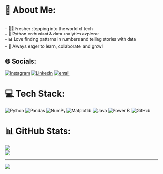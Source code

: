 # 💫 About Me:
 <br>- 👨‍🎓 Fresher stepping into the world of tech  <br>- 🐍 Python enthusiast & data analytics explorer  <br>- 📊 Love finding patterns in numbers and telling stories with data  <br>- 🚀 Always eager to learn, collaborate, and grow!  <br>


## 🌐 Socials:
[![Instagram](https://img.shields.io/badge/Instagram-%23E4405F.svg?logo=Instagram&logoColor=white)](https://instagram.com/jayanth__sharma__) [![LinkedIn](https://img.shields.io/badge/LinkedIn-%230077B5.svg?logo=linkedin&logoColor=white)](https://linkedin.com/in/jayanth7760) [![email](https://img.shields.io/badge/Email-D14836?logo=gmail&logoColor=white)](mailto:jayanthnagesh2002@gmail.com) 

# 💻 Tech Stack:
![Python](https://img.shields.io/badge/python-3670A0?style=plastic&logo=python&logoColor=ffdd54) ![Pandas](https://img.shields.io/badge/pandas-%23150458.svg?style=plastic&logo=pandas&logoColor=white) ![NumPy](https://img.shields.io/badge/numpy-%23013243.svg?style=plastic&logo=numpy&logoColor=white) ![Matplotlib](https://img.shields.io/badge/Matplotlib-%23ffffff.svg?style=plastic&logo=Matplotlib&logoColor=black) ![Java](https://img.shields.io/badge/java-%23ED8B00.svg?style=plastic&logo=openjdk&logoColor=white) ![Power Bi](https://img.shields.io/badge/power_bi-F2C811?style=plastic&logo=powerbi&logoColor=black) ![GitHub](https://img.shields.io/badge/github-%23121011.svg?style=plastic&logo=github&logoColor=white)
# 📊 GitHub Stats:
![](https://github-readme-stats.vercel.app/api?username=N-Jayanth&theme=dark&hide_border=true&include_all_commits=false&count_private=false)<br/>
![](https://nirzak-streak-stats.vercel.app/?user=N-Jayanth&theme=dark&hide_border=true)<br/>

---
[![](https://visitcount.itsvg.in/api?id=N-Jayanth&icon=0&color=0)](https://visitcount.itsvg.in)

<!-- Proudly created with GPRM ( https://gprm.itsvg.in ) -->
